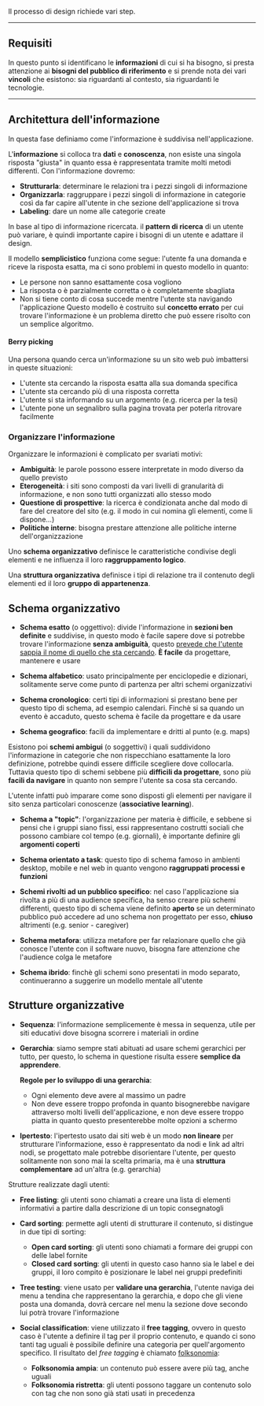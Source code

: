 Il processo di design richiede vari step.

---
## Requisiti
In questo punto si identificano le **informazioni** di cui si ha bisogno, si presta attenzione ai **bisogni del pubblico di riferimento** e si prende nota dei vari **vincoli** che esistono: sia riguardanti al contesto, sia riguardanti le tecnologie.

---
## Architettura dell'informazione
In questa fase definiamo come l'informazione è suddivisa nell'applicazione.

L'**informazione** si colloca tra **dati** e **conoscenza**, non esiste una singola risposta "giusta" in quanto essa è rappresentata tramite molti metodi differenti.
Con l'informazione dovremo:
- **Strutturarla**: determinare le relazioni tra i pezzi singoli di informazione
- **Organizzarla**: raggruppare i pezzi singoli di informazione in categorie così da far capire all'utente in che sezione dell'applicazione si trova
- **Labeling**: dare un nome alle categorie create

In base al tipo di informazione ricercata. il **pattern di ricerca** di un utente può variare, è quindi importante capire i bisogni di un utente e adattare il design.

Il modello **semplicistico** funziona come segue: l'utente fa una domanda e riceve la risposta esatta, ma ci sono problemi in questo modello in quanto:
- Le persone non sanno esattamente cosa vogliono
- La risposta o è parzialmente corretta o è completamente sbagliata
- Non si tiene conto di cosa succede mentre l'utente sta navigando l'applicazione
Questo modello è costruito sul **concetto errato** per cui trovare l'informazione è un problema diretto che può essere risolto con un semplice algoritmo.

#### Berry picking
Una persona quando cerca un'informazione su un sito web può imbattersi in queste situazioni:
- L'utente sta cercando la risposta esatta alla sua domanda specifica
- L'utente sta cercando più di una risposta corretta
- L'utente si sta informando su un argomento (e.g. ricerca per la tesi)
- L'utente pone un segnalibro sulla pagina trovata per poterla ritrovare facilmente

### Organizzare l'informazione
Organizzare le informazioni è complicato per svariati motivi:
- **Ambiguità**: le parole possono essere interpretate in modo diverso da quello previsto
- **Eterogeneità**: i siti sono composti da vari livelli di granularità di informazione, e non sono tutti organizzati allo stesso modo
- **Questione di prospettive**: la ricerca è condizionata anche dal modo di fare del creatore del sito (e.g. il modo in cui nomina gli elementi, come li dispone...)
- **Politiche interne**: bisogna prestare attenzione alle politiche interne dell'organizzazione

Uno **schema organizzativo** definisce le caratteristiche condivise degli elementi e ne influenza il loro **raggruppamento logico**.

Una **struttura organizzativa** definisce i tipi di relazione tra il contenuto degli elementi ed il loro **gruppo di appartenenza**.

## Schema organizzativo
- **Schema esatto** (o oggettivo):
	divide l'informazione in **sezioni ben definite** e suddivise, in questo modo è facile sapere dove si potrebbe trovare l'informazione **senza ambiguità**, questo <u>prevede che l'utente sappia il nome di quello che sta cercando</u>.
	**È facile** da progettare, mantenere e usare

- **Schema alfabetico**:
	usato principalmente per enciclopedie e dizionari, solitamente serve come punto di partenza per altri schemi organizzativi

- **Schema cronologico**:
	certi tipi di informazioni si prestano bene per questo tipo di schema, ad esempio calendari.
	Finchè si sa quando un evento è accaduto, questo schema è facile da progettare e da usare

- **Schema geografico**:
	facili da implementare e dritti al punto (e.g. maps)

Esistono poi **schemi ambigui** (o soggettivi) i quali suddividono l'informazione in categorie che non rispecchiano esattamente la loro definizione, potrebbe quindi essere difficile scegliere dove collocarla.
Tuttavia questo tipo di schemi sebbene più **difficili da progettare**, sono più **facili da navigare** in quanto non sempre l'utente sa cosa sta cercando.

L'utente infatti può imparare come sono disposti gli elementi per navigare il sito senza particolari conoscenze (**associative learning**).

- **Schema a "topic"**:
	l'organizzazione per materia è difficile, e sebbene si pensi che i gruppi siano fissi, essi rappresentano costrutti sociali che possono cambiare col tempo (e.g. giornali), è importante definire gli **argomenti coperti**

- **Schema orientato a task**:
	questo tipo di schema famoso in ambienti desktop, mobile e nel web in quanto vengono **raggruppati processi e funzioni**

- **Schemi rivolti ad un pubblico specifico**:
	nel caso l'applicazione sia rivolta a più di una audience specifica, ha senso creare più schemi differenti, questo tipo di schema viene definito **aperto** se un determinato pubblico può accedere ad uno schema non progettato per esso, **chiuso** altrimenti (e.g. senior - caregiver)

- **Schema metafora**:
	utilizza metafore per far relazionare quello che già conosce l'utente con il software nuovo, bisogna fare attenzione che l'audience colga le metafore

- **Schema ibrido**:
	finchè gli schemi sono presentati in modo separato, continueranno a suggerire un modello mentale all'utente

## Strutture organizzative
- **Sequenza**:
	l'informazione semplicemente è messa in sequenza, utile per siti educativi dove bisogna scorrere i materiali in ordine

- **Gerarchia**:
	siamo sempre stati abituati ad usare schemi gerarchici per tutto, per questo, lo schema in questione risulta essere **semplice da apprendere**.
	
	**Regole per lo sviluppo di una gerarchia**:
	- Ogni elemento deve avere al massimo un padre
	- Non deve essere troppo profonda in quanto bisognerebbe navigare attraverso molti livelli dell'applicazione, e non deve essere troppo piatta in quanto questo presenterebbe molte opzioni a schermo

- **Ipertesto**:
	l'ipertesto usato dai siti web è un modo **non lineare** per strutturare l'informazione, esso è rappresentato da nodi e link ad altri nodi, se progettato male potrebbe disorientare l'utente, per questo solitamente non sono mai la scelta primaria, ma è una **struttura complementare** ad un'altra (e.g. gerarchia)

Strutture realizzate dagli utenti:
- **Free listing**:
	gli utenti sono chiamati a creare una lista di elementi informativi a partire dalla descrizione di un topic consegnatogli

- **Card sorting**:
	permette agli utenti di strutturare il contenuto, si distingue in due tipi di sorting:
	- **Open card sorting**: gli utenti sono chiamati a formare dei gruppi con delle label fornite
	- **Closed card sorting**: gli utenti in questo caso hanno sia le label e dei gruppi, il loro compito è posizionare le label nei gruppi predefiniti

- **Tree testing**:
	viene usato per **validare una gerarchia**, l'utente naviga dei menu a tendina che rappresentano la gerarchia, e dopo che gli viene posta una domanda, dovrà cercare nel menu la sezione dove secondo lui potrà trovare l'informazione

- **Social classification**:
	viene utilizzato il **free tagging**, ovvero in questo caso è l'utente a definire il tag per il proprio contenuto, e quando ci sono tanti tag uguali è possibile definire una categoria per quell'argomento specifico.
	Il risultato del _free tagging_ è chiamato [folksonomia](https://it.wikipedia.org/wiki/Folksonomia):
	- **Folksonomia ampia**: un contenuto può essere avere più tag, anche uguali
	- **Folksonomia ristretta**: gli utenti possono taggare un contenuto solo con tag che non sono già stati usati in precedenza

